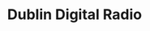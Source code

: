 ---
title: "Dublin Digital Radio"
logo: dublindigitalradio.jpg
stream_url:
- [station, https://dublindigitalradio.out.airtime.pro/dublindigitalradio_a, online]
description: "Our programming has always intended to provide a credible and robust alternative to Ireland’s mainstream broadcasters."
url: "https://www.thelotradio.com/"
location: Dublin, IE
play_time: 24/7
recommended:
---